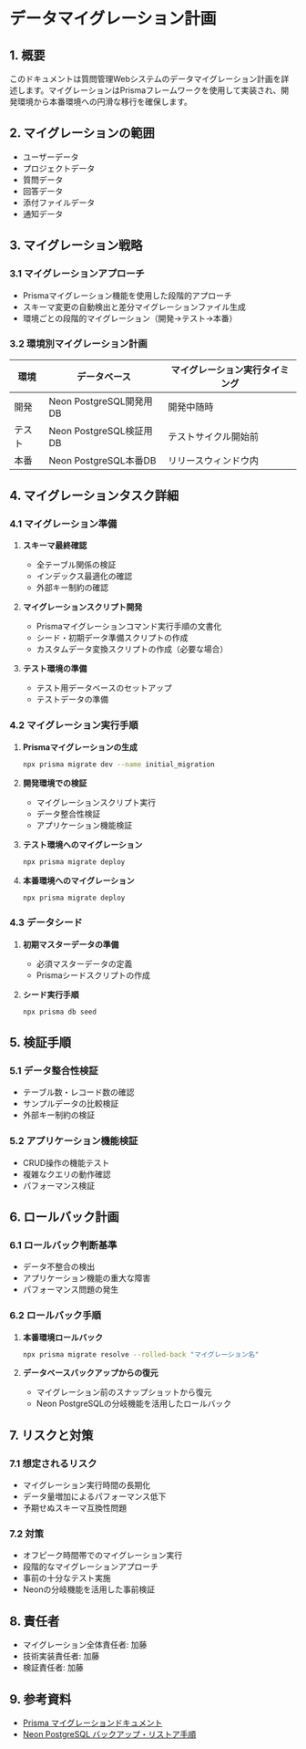 # データマイグレーション計画

## 1. 概要
このドキュメントは質問管理Webシステムのデータマイグレーション計画を詳述します。マイグレーションはPrismaフレームワークを使用して実装され、開発環境から本番環境への円滑な移行を確保します。

## 2. マイグレーションの範囲
- ユーザーデータ
- プロジェクトデータ
- 質問データ
- 回答データ
- 添付ファイルデータ
- 通知データ

## 3. マイグレーション戦略
### 3.1 マイグレーションアプローチ
- Prismaマイグレーション機能を使用した段階的アプローチ
- スキーマ変更の自動検出と差分マイグレーションファイル生成
- 環境ごとの段階的マイグレーション（開発→テスト→本番）

### 3.2 環境別マイグレーション計画
| 環境 | データベース | マイグレーション実行タイミング |
|------|------------|--------------------------|
| 開発 | Neon PostgreSQL開発用DB | 開発中随時 |
| テスト | Neon PostgreSQL検証用DB | テストサイクル開始前 |
| 本番 | Neon PostgreSQL本番DB | リリースウィンドウ内 |

## 4. マイグレーションタスク詳細

### 4.1 マイグレーション準備
1. **スキーマ最終確認**
   - 全テーブル関係の検証
   - インデックス最適化の確認
   - 外部キー制約の確認

2. **マイグレーションスクリプト開発**
   - Prismaマイグレーションコマンド実行手順の文書化
   - シード・初期データ準備スクリプトの作成
   - カスタムデータ変換スクリプトの作成（必要な場合）

3. **テスト環境の準備**
   - テスト用データベースのセットアップ
   - テストデータの準備

### 4.2 マイグレーション実行手順
1. **Prismaマイグレーションの生成**
   ```bash
   npx prisma migrate dev --name initial_migration
   ```

2. **開発環境での検証**
   - マイグレーションスクリプト実行
   - データ整合性検証
   - アプリケーション機能検証

3. **テスト環境へのマイグレーション**
   ```bash
   npx prisma migrate deploy
   ```

4. **本番環境へのマイグレーション**
   ```bash
   npx prisma migrate deploy
   ```

### 4.3 データシード
1. **初期マスターデータの準備**
   - 必須マスターデータの定義
   - Prismaシードスクリプトの作成

2. **シード実行手順**
   ```bash
   npx prisma db seed
   ```

## 5. 検証手順

### 5.1 データ整合性検証
- テーブル数・レコード数の確認
- サンプルデータの比較検証
- 外部キー制約の検証

### 5.2 アプリケーション機能検証
- CRUD操作の機能テスト
- 複雑なクエリの動作確認
- パフォーマンス検証

## 6. ロールバック計画

### 6.1 ロールバック判断基準
- データ不整合の検出
- アプリケーション機能の重大な障害
- パフォーマンス問題の発生

### 6.2 ロールバック手順
1. **本番環境ロールバック**
   ```bash
   npx prisma migrate resolve --rolled-back "マイグレーション名"
   ```

2. **データベースバックアップからの復元**
   - マイグレーション前のスナップショットから復元
   - Neon PostgreSQLの分岐機能を活用したロールバック

## 7. リスクと対策

### 7.1 想定されるリスク
- マイグレーション実行時間の長期化
- データ量増加によるパフォーマンス低下
- 予期せぬスキーマ互換性問題

### 7.2 対策
- オフピーク時間帯でのマイグレーション実行
- 段階的なマイグレーションアプローチ
- 事前の十分なテスト実施
- Neonの分岐機能を活用した事前検証

## 8. 責任者
- マイグレーション全体責任者: 加藤
- 技術実装責任者: 加藤
- 検証責任者: 加藤

## 9. 参考資料
- [Prisma マイグレーションドキュメント](https://www.prisma.io/docs/concepts/components/prisma-migrate)
- [Neon PostgreSQL バックアップ・リストア手順](https://neon.tech/docs/guides/branching) 
